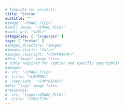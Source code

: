 ```yaml
---
# Template for projects.
title: "Breton"
subtitle: ""
#image: "<IMAGE_FILE>"
#small_image: "<IMAGE_FILE>"
#small_url: "<URL>"
categories: [ "languages" ]
tags: [ "breton" ]
#images_directory; "images"
#images_static: "false"
#images_copyright: "<COPYRIGHT>"
##For "image" image files:
# (Only required for caption and specific copyrights)
#images:
#- src: "<IMAGE_FILE>"
#  title: "<LEGEND>"
#  copyright: "<COPYRIGHT>"
##For "logo" image files:
#resources:
#- src: "logos/<IMAGE_FILE>"
#  title: "<TOOLTIP>"
---
```


